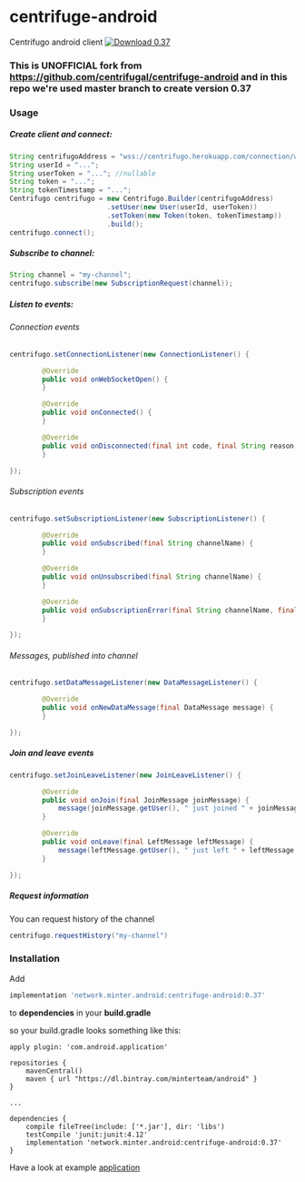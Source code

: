 # centrifuge-android

Centrifugo android client
[ ![Download 0.37](https://api.bintray.com/packages/minterteam/android/centrifuge-android/images/download.svg) ](https://bintray.com/minterteam/android/centrifuge-android/_latestVersion)

### This is UNOFFICIAL fork from https://github.com/centrifugal/centrifuge-android and in this repo we're used master branch to create version 0.37

### Usage

##### Create client and connect:
 ```java
 String centrifugoAddress = "wss://centrifugo.herokuapp.com/connection/websocket";
 String userId = "...";
 String userToken = "..."; //nullable
 String token = "...";
 String tokenTimestamp = "...";
 Centrifugo centrifugo = new Centrifugo.Builder(centrifugoAddress)
                         .setUser(new User(userId, userToken))
                         .setToken(new Token(token, tokenTimestamp))
                         .build();
 centrifugo.connect();
 ```
##### Subscribe to channel:
```java
String channel = "my-channel";
centrifugo.subscribe(new SubscriptionRequest(channel));
```
##### Listen to events:
###### Connection events
```java
centrifugo.setConnectionListener(new ConnectionListener() {

        @Override
        public void onWebSocketOpen() {
        }

        @Override
        public void onConnected() {
        }

        @Override
        public void onDisconnected(final int code, final String reason, final boolean remote) {
        }

});
```
###### Subscription events
```java
centrifugo.setSubscriptionListener(new SubscriptionListener() {

        @Override
        public void onSubscribed(final String channelName) {
        }

        @Override
        public void onUnsubscribed(final String channelName) {
        }

        @Override
        public void onSubscriptionError(final String channelName, final String error) {
        }

});
```
###### Messages, published into channel
```java
centrifugo.setDataMessageListener(new DataMessageListener() {

        @Override
        public void onNewDataMessage(final DataMessage message) {
        }

});
```
##### Join and leave events
```java
centrifugo.setJoinLeaveListener(new JoinLeaveListener() {

        @Override
        public void onJoin(final JoinMessage joinMessage) {
            message(joinMessage.getUser(), " just joined " + joinMessage.getChannel());
        }

        @Override
        public void onLeave(final LeftMessage leftMessage) {
            message(leftMessage.getUser(), " just left " + leftMessage.getChannel());
        }

});
```
##### Request information
You can request history of the channel
```java
centrifugo.requestHistory("my-channel")
```

### Installation
Add

```groovy
implementation 'network.minter.android:centrifuge-android:0.37'
```
to <b>dependencies</b> in your <b>build.gradle</b>    

so your build.gradle looks something like this:
```
apply plugin: 'com.android.application'

repositories {
    mavenCentral()
    maven { url "https://dl.bintray.com/minterteam/android" }
}

...

dependencies {
    compile fileTree(include: ['*.jar'], dir: 'libs')
    testCompile 'junit:junit:4.12'
    implementation 'network.minter.android:centrifuge-android:0.37'
}

```

Have a look at example [application](https://github.com/MinterTeam/centrifuge-android/tree/dev/app)
    
    
